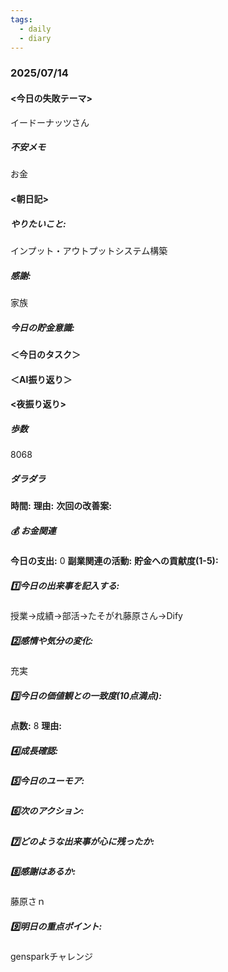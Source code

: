 ```yaml
---
tags:
  - daily
  - diary
---
```

### 2025/07/14

#### <今日の失敗テーマ>
イードーナッツさん
##### 不安メモ
お金
#### <朝日記>
##### やりたいこと: 
インプット・アウトプットシステム構築
##### 感謝: 
家族
##### 今日の貯金意識: 

#### ＜今日のタスク＞

#### ＜AI振り返り＞

#### <夜振り返り>
##### 歩数
8068
##### ダラダラ
**時間:** 
**理由:** 
**次回の改善案:** 

##### 💰 お金関連
**今日の支出:** 0
**副業関連の活動:** 
**貯金への貢献度(1-5):** 

##### 1️⃣今日の出来事を記入する: 
授業→成績→部活→たそがれ藤原さん→Dify
##### 2️⃣感情や気分の変化: 
充実
##### 3️⃣今日の価値観との一致度(10点満点): 
**点数:** 8
**理由:** 

##### 4️⃣成長確認: 

##### 5️⃣今日のユーモア: 

##### 6️⃣次のアクション: 

##### 7️⃣どのような出来事が心に残ったか: 

##### 8️⃣感謝はあるか:
藤原さｎ
##### 9️⃣明日の重点ポイント:
gensparkチャレンジ
